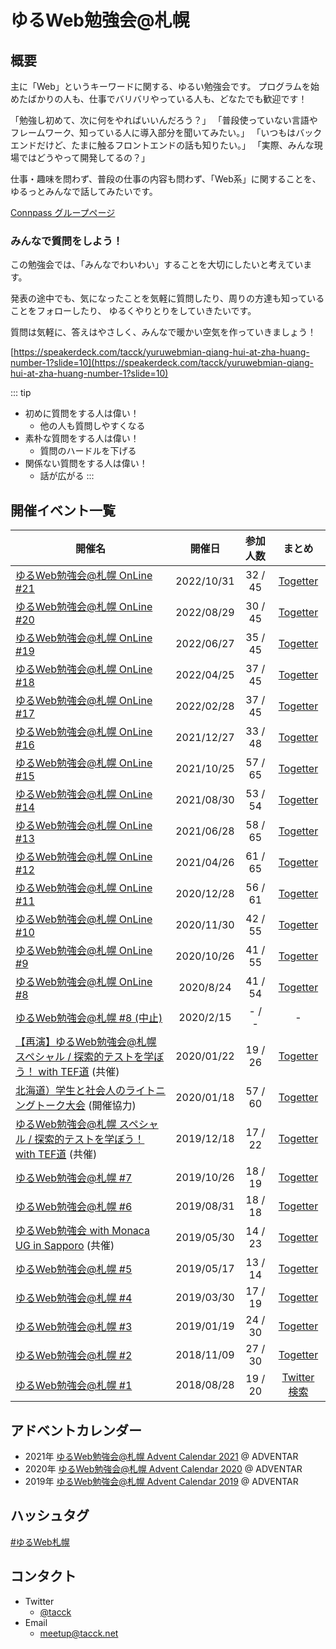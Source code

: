 # ゆるWeb勉強会@札幌

## 概要

主に「Web」というキーワードに関する、ゆるい勉強会です。
プログラムを始めたばかりの人も、仕事でバリバリやっている人も、どなたでも歓迎です！

「勉強し初めて、次に何をやればいいんだろう？」 「普段使っていない言語やフレームワーク、知っている人に導入部分を聞いてみたい。」 「いつもはバックエンドだけど、たまに触るフロントエンドの話も知りたい。」 「実際、みんな現場ではどうやって開発してるの？」

仕事・趣味を問わず、普段の仕事の内容も問わず、「Web系」に関することを、ゆるっとみんなで話してみたいです。

[Connpass グループページ](https://mild-web-sap.connpass.com/)

### みんなで質問をしよう！

この勉強会では、「みんなでわいわい」することを大切にしたいと考えています。

発表の途中でも、気になったことを気軽に質問したり、周りの方達も知っていることをフォローしたり、 ゆるくやりとりをしていきたいです。

質問は気軽に、答えはやさしく、みんなで暖かい空気を作っていきましょう！

[https://speakerdeck.com/tacck/yuruwebmian-qiang-hui-at-zha-huang-number-1?slide=10](https://speakerdeck.com/tacck/yuruwebmian-qiang-hui-at-zha-huang-number-1?slide=10)

::: tip
* 初めに質問をする人は偉い！
    * 他の人も質問しやすくなる
* 素朴な質問をする人は偉い！
    * 質問のハードルを下げる
* 関係ない質問をする人は偉い！
    * 話が広がる
:::

## 開催イベント一覧

| 開催名 | 開催日 | 参加人数 | まとめ |
| --- | :---: | :---: | :---: |
| [ゆるWeb勉強会@札幌 OnLine #21](https://mild-web-sap.connpass.com/event/262287/) | 2022/10/31 | 32 / 45 | [Togetter](https://togetter.com/li/1967811) |
| [ゆるWeb勉強会@札幌 OnLine #20](https://mild-web-sap.connpass.com/event/256909/) | 2022/08/29 | 30 / 45 | [Togetter](https://togetter.com/li/1937755) |
| [ゆるWeb勉強会@札幌 OnLine #19](https://mild-web-sap.connpass.com/event/246984/) | 2022/06/27 | 35 / 45 | [Togetter](https://togetter.com/li/1908439) |
| [ゆるWeb勉強会@札幌 OnLine #18](https://mild-web-sap.connpass.com/event/244274/) | 2022/04/25 | 37 / 45 | [Togetter](https://togetter.com/li/1878414) |
| [ゆるWeb勉強会@札幌 OnLine #17](https://mild-web-sap.connpass.com/event/238173/) | 2022/02/28 | 37 / 45 | [Togetter](https://togetter.com/li/1852738) |
| [ゆるWeb勉強会@札幌 OnLine #16](https://mild-web-sap.connpass.com/event/229117/) | 2021/12/27 | 33 / 48 | [Togetter](https://togetter.com/li/1822754) |
| [ゆるWeb勉強会@札幌 OnLine #15](https://mild-web-sap.connpass.com/event/224443/) | 2021/10/25 | 57 / 65 | [Togetter](https://togetter.com/li/1793885) |
| [ゆるWeb勉強会@札幌 OnLine #14](https://mild-web-sap.connpass.com/event/222162/) | 2021/08/30 | 53 / 54 | [Togetter](https://togetter.com/li/1767712) |
| [ゆるWeb勉強会@札幌 OnLine #13](https://mild-web-sap.connpass.com/event/214866/) | 2021/06/28 | 58 / 65 | [Togetter](https://togetter.com/li/1737898) |
| [ゆるWeb勉強会@札幌 OnLine #12](https://mild-web-sap.connpass.com/event/204322/) | 2021/04/26 | 61 / 65 | [Togetter](https://togetter.com/li/1705795) |
| [ゆるWeb勉強会@札幌 OnLine #11](https://mild-web-sap.connpass.com/event/197638/) | 2020/12/28 | 56 / 61 | [Togetter](https://togetter.com/li/1644234) |
| [ゆるWeb勉強会@札幌 OnLine #10](https://mild-web-sap.connpass.com/event/193518/) | 2020/11/30 | 42 / 55 | [Togetter](https://togetter.com/li/1631448) |
| [ゆるWeb勉強会@札幌 OnLine #9](https://mild-web-sap.connpass.com/event/192074/) | 2020/10/26 | 41 / 55 | [Togetter](https://togetter.com/li/1614945) |
| [ゆるWeb勉強会@札幌 OnLine #8](https://mild-web-sap.connpass.com/event/185835/) | 2020/8/24 | 41 / 54 | [Togetter](https://togetter.com/li/1582042) |
| [ゆるWeb勉強会@札幌 #8 (中止)](https://mild-web-sap.connpass.com/event/164107/) | 2020/2/15 | - / - | - |
| [【再演】ゆるWeb勉強会@札幌 スペシャル / 探索的テストを学ぼう！ with TEF道](https://mild-web-sap.connpass.com/event/157594/) (共催) | 2020/01/22 | 19 / 26 | [Togetter](https://togetter.com/li/1459243) |
| [北海道）学生と社会人のライトニングトーク大会](https://connpass.com/event/157248/) (開催協力) | 2020/01/18 | 57 / 60 | [Togetter](https://togetter.com/li/1457749) |
| [ゆるWeb勉強会@札幌 スペシャル / 探索的テストを学ぼう！ with TEF道](https://mild-web-sap.connpass.com/event/155043/) (共催) | 2019/12/18 | 17 / 22 | [Togetter](https://togetter.com/li/1444595) |
| [ゆるWeb勉強会@札幌 #7](https://mild-web-sap.connpass.com/event/147756/) | 2019/10/26 | 18 / 19 | [Togetter](https://togetter.com/li/1398681) |
| [ゆるWeb勉強会@札幌 #6](https://mild-web-sap.connpass.com/event/132036/) | 2019/08/31 | 18 / 18 | [Togetter](https://togetter.com/li/1398681) |
| [ゆるWeb勉強会 with Monaca UG in Sapporo](https://monacaug.connpass.com/event/130871/) (共催) | 2019/05/30 | 14 / 23 | [Togetter](https://togetter.com/li/1362088) |
| [ゆるWeb勉強会@札幌 #5](https://mild-web-sap.connpass.com/event/128925/) | 2019/05/17 | 13 / 14 | [Togetter](https://togetter.com/li/1356390) |
| [ゆるWeb勉強会@札幌 #4](https://mild-web-sap.connpass.com/event/123137/) | 2019/03/30 | 17 / 19 | [Togetter](https://togetter.com/li/1333299) |
| [ゆるWeb勉強会@札幌 #3](https://mild-web-sap.connpass.com/event/111867/) | 2019/01/19 | 24 / 30 | [Togetter](https://togetter.com/li/1310830) |
| [ゆるWeb勉強会@札幌 #2](https://mild-web-sap.connpass.com/event/104300/) | 2018/11/09 | 27 / 30 | [Togetter](https://togetter.com/li/1287141) |
| [ゆるWeb勉強会@札幌 #1](https://mild-web-sap.connpass.com/event/95075/) | 2018/08/28 | 19 / 20 | [Twitter 検索](https://twitter.com/search?q=%23%E3%82%86%E3%82%8BWeb%E6%9C%AD%E5%B9%8C%20since%3A2018-08-27%20until%3A2018-08-29&src=typed_query&f=live) |

## アドベントカレンダー

* 2021年 [ゆるWeb勉強会@札幌 Advent Calendar 2021](https://adventar.org/calendars/6270) @ ADVENTAR
* 2020年 [ゆるWeb勉強会@札幌 Advent Calendar 2020](https://adventar.org/calendars/5068) @ ADVENTAR
* 2019年 [ゆるWeb勉強会@札幌 Advent Calendar 2019](https://adventar.org/calendars/4273) @ ADVENTAR

## ハッシュタグ

[#ゆるWeb札幌](https://twitter.com/search?q=%23%E3%82%86%E3%82%8BWeb%E6%9C%AD%E5%B9%8C)


## コンタクト

* Twitter
  * [@tacck](https://twitter.com/tacck)
* Email
  * [meetup@tacck.net](mailto:meetup@tacck.net)
